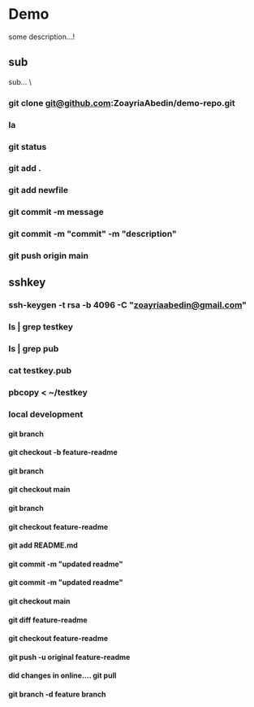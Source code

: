 # Demo
some description...!

## sub
sub...
\
### git clone git@github.com:ZoayriaAbedin/demo-repo.git
### la
### git status
### git add .
### git add newfile
### git commit -m message
### git commit -m "commit" -m "description"
### git push origin main
##  sshkey
### ssh-keygen -t rsa -b 4096 -C "zoayriaabedin@gmail.com"
###  ls | grep testkey
### ls | grep pub
### cat testkey.pub
### pbcopy < ~/testkey

### local development
#### git branch
#### git checkout -b feature-readme
#### git branch
#### git checkout main

#### git branch
#### git checkout feature-readme

#### git add README.md
#### git commit -m "updated readme"
#### git commit -m "updated readme"
#### git checkout main
#### git diff feature-readme
#### git checkout feature-readme
#### git push -u original feature-readme
#### did changes in online.... git pull
#### git branch -d feature branch